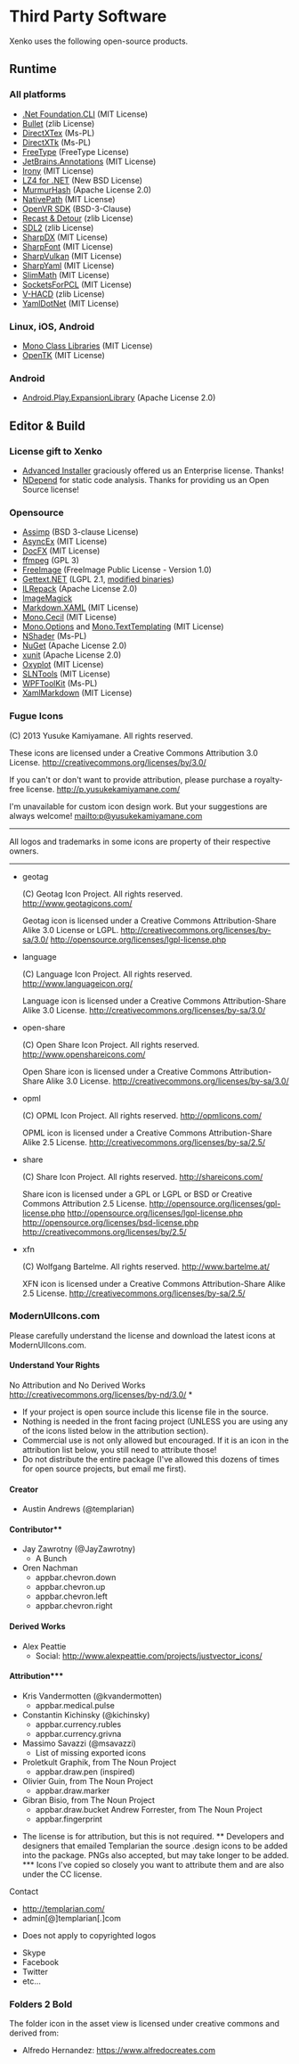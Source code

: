 # Third Party Software

Xenko uses the following open-source products.

## Runtime

### All platforms
* [.Net Foundation.CLI](https://github.com/dotnet/cli) (MIT License)
* [Bullet](http://bulletphysics.org/) (zlib License)
* [DirectXTex](http://directxtex.codeplex.com) (Ms-PL)
* [DirectXTk](https://directxtk.codeplex.com/) (Ms-PL)
* [FreeType](http://www.freetype.org/) (FreeType License)
* [JetBrains.Annotations](https://github.com/JetBrains/ExternalAnnotations/) (MIT License)
* [Irony](https://irony.codeplex.com/) (MIT License)
* [LZ4 for .NET](http://lz4net.codeplex.com/) (New BSD License)
* [MurmurHash](https://github.com/darrenkopp/murmurhash-net) (Apache License 2.0)
* [NativePath](https://github.com/sinkingsugar/NativePath) (MIT License)
* [OpenVR SDK](https://github.com/ValveSoftware/openvr) (BSD-3-Clause)
* [Recast & Detour](https://github.com/recastnavigation/recastnavigation) (zlib License)
* [SDL2](https://www.libsdl.org/) (zlib License)
* [SharpDX](http://sharpdx.org/) (MIT License)
* [SharpFont](https://github.com/Robmaister/SharpFont) (MIT License)
* [SharpVulkan](https://github.com/jwollen/SharpVulkan) (MIT License)
* [SharpYaml](https://github.com/xoofx/SharpYaml) (MIT License)
* [SlimMath](https://code.google.com/p/slimmath/) (MIT License)
* [SocketsForPCL](https://github.com/rdavisau/sockets-for-pcl) (MIT License)
* [V-HACD](https://github.com/kmammou/v-hacd) (zlib License)
* [YamlDotNet](https://github.com/aaubry/YamlDotNet) (MIT License)

### Linux, iOS, Android
* [Mono Class Libraries](https://github.com/mono/mono/tree/master/mcs/class) (MIT License)
* [OpenTK](http://www.opentk.com/) (MIT License)

### Android
* [Android.Play.ExpansionLibrary](https://github.com/mattleibow/Android.Play.ExpansionLibrary) (Apache License 2.0)

## Editor & Build

### License gift to Xenko

* [Advanced Installer](https://www.advancedinstaller.com/) graciously offered us an Enterprise license. Thanks!
* [NDepend](https://www.ndepend.com/) for static code analysis. Thanks for providing us an Open Source license!

### Opensource

* [Assimp](http://assimp.sourceforge.net/) (BSD 3-clause License)
* [AsyncEx](https://github.com/StephenCleary/AsyncEx) (MIT License)
* [DocFX](https://dotnet.github.io/docfx/) (MIT License)
* [ffmpeg](https://ffmpeg.org/) (GPL 3)
* [FreeImage](http://freeimage.sourceforge.net/) (FreeImage Public License - Version 1.0)
* [Gettext.NET](https://sourceforge.net/projects/gettextnet/) (LGPL 2.1, [modified binaries](https://github.com/xenko3d/gettextnet))
* [ILRepack](https://github.com/gluck/il-repack) (Apache License 2.0)
* [ImageMagick](http://www.imagemagick.org/)
* [Markdown.XAML](https://github.com/theunrepentantgeek/Markdown.XAML) (MIT License)
* [Mono.Cecil](https://github.com/jbevain/cecil) (MIT License)
* [Mono.Options](http://www.mono-project.com/) and [Mono.TextTemplating](https://github.com/mono/t4) (MIT License)
* [NShader](http://nshader.codeplex.com/) (Ms-PL)
* [NuGet](https://nuget.codeplex.com/) (Apache License 2.0)
* [xunit](https://xunit.github.io/) (Apache License 2.0)
* [Oxyplot](https://github.com/oxyplot/oxyplot) (MIT License)
* [SLNTools](https://slntools.codeplex.com) (MIT License)
* [WPFToolKit](http://wpftoolkit.codeplex.com/) (Ms-PL)
* [XamlMarkdown](https://github.com/Kryptos-FR/XamlMarkdown/) (MIT License)

### Fugue Icons

(C) 2013 Yusuke Kamiyamane. All rights reserved.

These icons are licensed under a Creative Commons
Attribution 3.0 License.
<http://creativecommons.org/licenses/by/3.0/>

If you can't or don't want to provide attribution, please
purchase a royalty-free license.
<http://p.yusukekamiyamane.com/>

I'm unavailable for custom icon design work. But your
suggestions are always welcome!
<mailto:p@yusukekamiyamane.com>

------------------------------------------------------------

All logos and trademarks in some icons are property of their
respective owners.

------------------------------------------------------------

- geotag

  (C) Geotag Icon Project. All rights reserved.
  <http://www.geotagicons.com/>

  Geotag icon is licensed under a Creative Commons
  Attribution-Share Alike 3.0 License or LGPL.
  <http://creativecommons.org/licenses/by-sa/3.0/>
  <http://opensource.org/licenses/lgpl-license.php>

- language

  (C) Language Icon Project. All rights reserved.
  <http://www.languageicon.org/>

  Language icon is licensed under a Creative Commons
  Attribution-Share Alike 3.0 License.
  <http://creativecommons.org/licenses/by-sa/3.0/>

- open-share

  (C) Open Share Icon Project. All rights reserved.
  <http://www.openshareicons.com/>

  Open Share icon is licensed under a Creative Commons
  Attribution-Share Alike 3.0 License.
  <http://creativecommons.org/licenses/by-sa/3.0/>

- opml

  (C) OPML Icon Project. All rights reserved.
  <http://opmlicons.com/>

  OPML icon is licensed under a Creative Commons
  Attribution-Share Alike 2.5 License.
  <http://creativecommons.org/licenses/by-sa/2.5/>

- share

  (C) Share Icon Project. All rights reserved.
  <http://shareicons.com/>

  Share icon is licensed under a GPL or LGPL or BSD or
  Creative Commons Attribution 2.5 License.
  <http://opensource.org/licenses/gpl-license.php>
  <http://opensource.org/licenses/lgpl-license.php>
  <http://opensource.org/licenses/bsd-license.php>
  <http://creativecommons.org/licenses/by/2.5/>

- xfn

  (C) Wolfgang Bartelme. All rights reserved.
  <http://www.bartelme.at/>

  XFN icon is licensed under a Creative Commons
  Attribution-Share Alike 2.5 License.
  <http://creativecommons.org/licenses/by-sa/2.5/>
  
### ModernUIIcons.com

Please carefully understand the license and download the latest icons at ModernUIIcons.com.

#### Understand Your Rights
No Attribution and No Derived Works
http://creativecommons.org/licenses/by-nd/3.0/ *

- If your project is open source include this license file in the source.
- Nothing is needed in the front facing project (UNLESS you
  are using any of the icons listed below in the attribution section).
- Commercial use is not only allowed but encouraged. If it is an icon
  in the attribution list below, you still need to attribute those!
- Do not distribute the entire package (I've allowed this dozens of
  times for open source projects, but email me first).

#### Creator
- Austin Andrews (@templarian)

#### Contributor**
- Jay Zawrotny (@JayZawrotny)
  - A Bunch
- Oren Nachman
  - appbar.chevron.down
  - appbar.chevron.up
  - appbar.chevron.left
  - appbar.chevron.right

#### Derived Works
- Alex Peattie
  - Social: http://www.alexpeattie.com/projects/justvector_icons/

#### Attribution***
- Kris Vandermotten (@kvandermotten)
  - appbar.medical.pulse
- Constantin Kichinsky (@kichinsky)
  - appbar.currency.rubles
  - appbar.currency.grivna
- Massimo Savazzi (@msavazzi)
  - List of missing exported icons
- Proletkult Graphik, from The Noun Project
  - appbar.draw.pen (inspired)
- Olivier Guin, from The Noun Project
  - appbar.draw.marker
- Gibran Bisio, from The Noun Project
  - appbar.draw.bucket
Andrew Forrester, from The Noun Project
  - appbar.fingerprint

* The license is for attribution, but this is not required.
** Developers and designers that emailed Templarian the source .design icons to be added into the package. PNGs also accepted, but may take longer to be added.
*** Icons I've copied so closely you want to attribute them and are also under the CC license.

Contact
- http://templarian.com/
- admin[@]templarian[.]com

* Does not apply to copyrighted logos
- Skype
- Facebook
- Twitter
- etc...

### Folders 2 Bold
The folder icon in the asset view is licensed under creative commons and derived from:
- Alfredo Hernandez: https://www.alfredocreates.com

